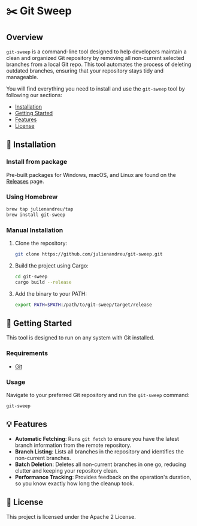 # ✂️ Git Sweep

## Overview

`git-sweep` is a command-line tool designed to help developers maintain a clean and organized Git repository by removing all non-current selected branches from a local Git repo. This tool automates the process of deleting outdated branches, ensuring that your repository stays tidy and manageable.

You will find everything you need to install and use the `git-sweep` tool by following our sections:

- [Installation](#toolbox-installation)
- [Getting Started](#rocket-getting-started)
- [Features](#bulb-features)
- [License](#page_with_curl-license)

## :toolbox: Installation

### Install from package

Pre-built packages for Windows, macOS, and Linux are found on the [Releases](https://github.com/julienandreu/git-sweep/releases/) page.

### Using Homebrew

```sh
brew tap julienandreu/tap
brew install git-sweep
```

### Manual Installation

1. Clone the repository:

   ```sh
   git clone https://github.com/julienandreu/git-sweep.git
   ```

2. Build the project using Cargo:

   ```sh
   cd git-sweep
   cargo build --release
   ```

3. Add the binary to your PATH:

   ```sh
   export PATH=$PATH:/path/to/git-sweep/target/release
   ```

## :rocket: Getting Started

This tool is designed to run on any system with Git installed.

### Requirements

- [Git](https://github.com/git-guides/install-git)

### Usage

Navigate to your preferred Git repository and run the `git-sweep` command:

```shell
git-sweep
```

## :bulb: Features

- **Automatic Fetching**: Runs `git fetch` to ensure you have the latest branch information from the remote repository.
- **Branch Listing**: Lists all branches in the repository and identifies the non-current branches.
- **Batch Deletion**: Deletes all non-current branches in one go, reducing clutter and keeping your repository clean.
- **Performance Tracking**: Provides feedback on the operation's duration, so you know exactly how long the cleanup took.

## :page_with_curl: License

This project is licensed under the Apache 2 License.
